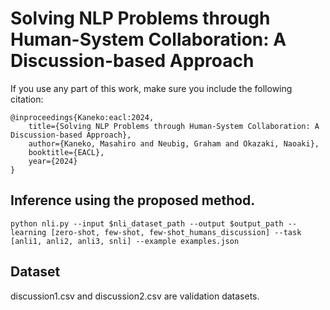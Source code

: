 # Solving NLP Problems through Human-System Collaboration: A Discussion-based Approach

If you use any part of this work, make sure you include the following citation:
```
@inproceedings{Kaneko:eacl:2024,
    title={Solving NLP Problems through Human-System Collaboration: A Discussion-based Approach},
    author={Kaneko, Masahiro and Neubig, Graham and Okazaki, Naoaki},
    booktitle={EACL},
    year={2024}
}
```


## Inference using the proposed method.

```
python nli.py --input $nli_dataset_path --output $output_path --learning [zero-shot, few-shot, few-shot_humans_discussion] --task [anli1, anli2, anli3, snli] --example examples.json
```

## Dataset

discussion1.csv and discussion2.csv are validation datasets.
